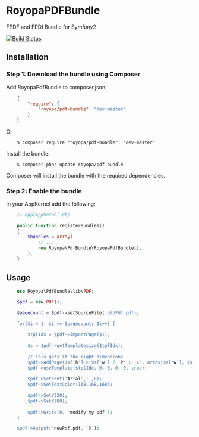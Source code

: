 RoyopaPDFBundle
===============

FPDF and FPDI Bundle for Symfony2

[![Build Status](https://travis-ci.org/royopa/RoyopaPdfBundle.png?branch=master)](https://travis-ci.org/royopa/RoyopaPdfBundle)

## Installation

### Step 1: Download the bundle using Composer

Add RoyopaPdfBundle to composer.json.

```json
    {
        "require": {
            "royopa/pdf-bundle": "dev-master"
        }
    }
```

Or

        $ composer require "royopa/pdf-bundle": "dev-master"

Install the bundle:

        $ composer.phar update royopa/pdf-bundle

Composer will install the bundle with the required dependencies.

### Step 2: Enable the bundle

In your AppKernel add the following:

```php
    // app/AppKernel.php

    public function registerBundles()
    {
        $bundles = array(
            // ...
            new Royopa\PdfBundle\RoyopaPdfBundle(),
        );
    }
```

## Usage

```php
    use Royopa\PdfBundle\lib\PDF;

    $pdf = new PDF();

    $pagecount = $pdf->setSourceFile('oldPdf.pdf);

    for($i = 1; $i <= $pagecount; $i++) {
        
        $tplIdx = $pdf->importPage($i);
        
        $s = $pdf->getTemplatesize($tplIdx);
        
        // This gets it the right dimensions
        $pdf->AddPage($s['h'] > $s['w'] ? 'P' : 'L', array($s['w'], $s['h']), true); 
        $pdf->useTemplate($tplIdx, 0, 0, 0, 0, true);
        
        $pdf->SetFont('Arial','',8);
        $pdf->SetTextColor(168,168,168);
        
        $pdf->SetY(20);
        $pdf->SetX(80);
        
        $pdf->Write(0, 'modify my pdf');
    }

    $pdf->Output('newPdf.pdf, 'D');
```